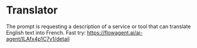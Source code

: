 # Translator
The prompt is requesting a description of a service or tool that can translate English text into French.
Fast try: https://flowagent.ai/ai-agent/ILAfx4p1C7v1/detail
